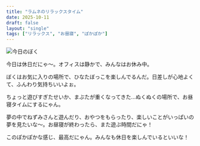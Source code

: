 ```yaml
---
title: "ラムネのリラックスタイム"
date: 2025-10-11
draft: false
layout: "single"
tags: ["リラックス", "お昼寝", "ぽかぽか"]
---
```


![今日のぼく](/images/cat-2025-10-11T08-40-13.jpg)

今日は休日だにゃ〜。オフィスは静かで、みんなはお休み中。

ぼくはお気に入りの場所で、ひなたぼっこを楽しんでるんだ。日差しが心地よくて、ふんわり気持ちいいよぉ。

ちょっと遊びすぎたせいか、まぶたが重くなってきた...ぬくぬくの場所で、お昼寝タイムにするにゃん。

夢の中でねずみさんと遊んだり、おやつをもらったり、楽しいことがいっぱいの夢を見たいな〜。お昼寝が終わったら、また遊ぶ時間だにゃ！

このぽかぽかな感じ、最高だにゃん。みんなも休日を楽しんでいるといいな！